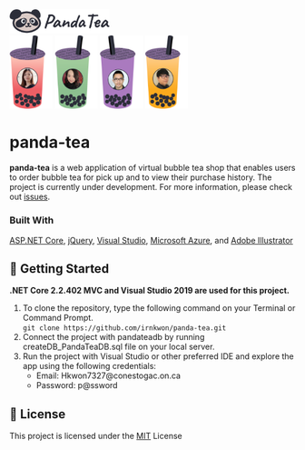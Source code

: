 <img src="https://github.com/irnkwon/panda-tea/blob/master/PandaTea/wwwroot/images/logo.png" width="35%">
<div style={{ display: flex, flex-direction: 'row' }}>
    <img src="https://github.com/irnkwon/panda-tea/blob/master/PandaTea/wwwroot/images/irene.png" width="15%">
    <img src="https://github.com/irnkwon/panda-tea/blob/master/PandaTea/wwwroot/images/samantha.png" width="15%">
    <img src="https://github.com/irnkwon/panda-tea/blob/master/PandaTea/wwwroot/images/dennis.png" width="15%">
    <img src="https://github.com/irnkwon/panda-tea/blob/master/PandaTea/wwwroot/images/jaden.png" width="15%">
</div>

# panda-tea

**panda-tea** is a web application of virtual bubble tea shop that enables users 
to order bubble tea for pick up and to view their purchase history. The project is currently under development.
For more information, please check out [issues](https://github.com/irnkwon/panda-tea/issues).

### Built With
[ASP.NET Core](https://dotnet.microsoft.com), 
[jQuery](https://jquery.com), 
[Visual Studio](https://visualstudio.microsoft.com), 
[Microsoft Azure](https://azure.microsoft.com), and
[Adobe Illustrator](https://www.adobe.com/ca/products/illustrator.html)
    
## 🚀 Getting Started

**.NET Core 2.2.402 MVC and Visual Studio 2019 are used for this project.**

1. To clone the repository, type the following command on your Terminal or Command Prompt.  
``` git clone https://github.com/irnkwon/panda-tea.git ```
2. Connect the project with pandateadb by running createDB_PandaTeaDB.sql file on your local server.
3. Run the project with Visual Studio or other preferred IDE and explore the app using the following credentials: 
   * Email: H<span>kwon7327</span>@conestogac.on.ca
   * Password: p@ssword

## 📘 License

This project is licensed under the [MIT](LICENSE) License

